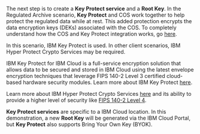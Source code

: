 The next step is to create a **Key Protect service** and a **Root Key**. In the Regulated Archive scenario, **Key Protect** and COS work together to help protect the regulated data while at rest. This added protection encrypts the data encryption keys (DEKs) associated with the COS. To completely understand how the COS and Key Protect integration works, go <a href="https://cloud.ibm.com/docs/key-protect?topic=key-protect-integrate-cos#kp-cos-how" target="_blank">here</a>.

In this scenario, IBM Key Protect is used. In other client scenarios, IBM Hyper Protect Crypto Services may be required.

IBM Key Protect for IBM Cloud is a full-service encryption solution that allows data to be secured and stored in IBM Cloud using the latest envelope encryption techniques that leverage FIPS 140-2 Level 3 certified cloud-based hardware security modules. Learn more about IBM Key Protect <a href="https://www.ibm.com/cloud/key-protect?mhsrc=ibmsearch_a&mhq=IBM%20Key%20Protect" target="_blank">here</a>.

Learn more about IBM Hyper Protect Crypto Services <a href="https://www.ibm.com/cloud/hyper-protect-crypto?mhsrc=ibmsearch_a&mhq=hyper%20protect%20crypto%20services" target="_blank">here</a> and its ability to provide a higher level of security like <a href="https://csrc.nist.gov/projects/cryptographic-module-validation-program/Certificate/34" target="_blank">FIPS 140-2 Level 4</a>.

**Key Protect services** are specific to a IBM Cloud location. In this demonstration, a new **Root Key** will be generated via the IBM Cloud Portal, but **Key Protect** also supports Bring Your Own Key (BYOK).
